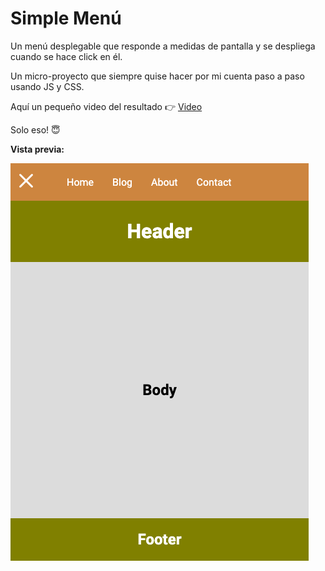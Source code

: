 # Simple Menú

Un menú desplegable que responde a medidas de pantalla y se despliega cuando se hace click en él.

Un micro-proyecto que siempre quise hacer por mi cuenta paso a paso usando JS y CSS.

Aquí un pequeño video del resultado 👉 [Video](https://github.com/felipejoq/mini-nav-responsive/blob/main/resultado_final.mp4?raw=true)

Solo eso! 😇

**Vista previa:**

![alt text](https://github.com/felipejoq/mini-nav-responsive/blob/main/preview.png?raw=true)
